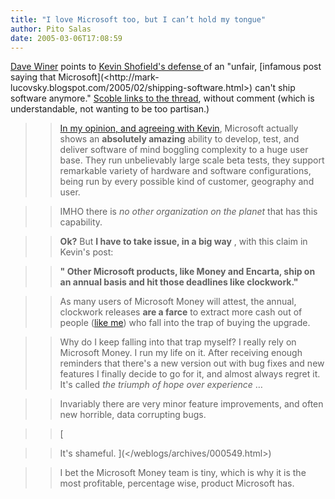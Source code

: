 ```yaml
---
title: "I love Microsoft too, but I can’t hold my tongue"
author: Pito Salas
date: 2005-03-06T17:08:59
---
```


[Dave Winer](<http://archive.scripting.com/2005/03/06#When:2:29:16AM>) points
to [Kevin Shofield's defense
](<http://radio.weblogs.com/0133184/2005/03/05.html#a282>)of an "unfair,
[infamous post saying that Microsoft](<http://mark-
lucovsky.blogspot.com/2005/02/shipping-software.html>) can't ship software
anymore." [Scoble links to the
thread](<http://radio.weblogs.com/0001011/2005/03/06.html#a9550>), without
comment (which is understandable, not wanting to be too partisan.)

>>

>> [In my opinion, and agreeing with Kevin](</weblogs/archives/000475.html>),
Microsoft actually shows an **absolutely amazing** ability to develop, test,
and deliver software of mind boggling complexity to a huge user base. They run
unbelievably large scale beta tests, they support remarkable variety of
hardware and software configurations, being run by every possible kind of
customer, geography and user.

>>

>> IMHO there is _no other organization on the planet_ that has this
capability.

>>

>> **Ok?** But **I have to take issue, in a big way** , with this claim in
Kevin's post:

>>

>> **" Other Microsoft products, like Money and Encarta, ship on an annual
basis and hit those deadlines like clockwork."**

>>

>> As many users of Microsoft Money will attest, the annual, clockwork
releases **are a farce** to extract more cash out of people ([like
me](</weblogs/archives/000549.html>)) who fall into the trap of buying the
upgrade.

>>

>> Why do I keep falling into that trap myself? I really rely on Microsoft
Money. I run my life on it. After receiving enough reminders that there's a
new version out with bug fixes and new features I finally decide to go for it,
and almost always regret it. It's called _the triumph of hope over experience_
…

>>

>> Invariably there are very minor feature improvements, and often new
horrible, data corrupting bugs.

>>

>> [

>>

>> It's shameful. ](</weblogs/archives/000549.html>)

>>

>> I bet the Microsoft Money team is tiny, which is why it is the most
profitable, percentage wise, product Microsoft has.


